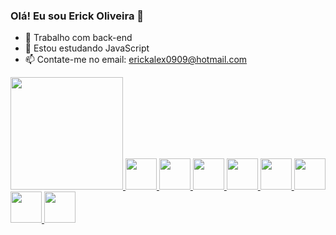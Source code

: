 ### Olá! Eu sou Erick Oliveira 👋

- 🔭 Trabalho com back-end
- 🌱 Estou estudando JavaScript
- 📫 Contate-me no email: erickalex0909@hotmail.com

<div align="left">
<a href="https://github.com/ErickOliveira0909">
<img height="180em" src="https://github-readme-stats.vercel.app/api?username=ErickOliveira0909&show_icons=true&theme=dark&include_all_commits=true&count_private=true"/>

<img height="50em" src="https://cdn.jsdelivr.net/gh/devicons/devicon/icons/python/python-original.svg" />
<img height="50em" src="https://cdn.jsdelivr.net/gh/devicons/devicon/icons/django/django-plain-wordmark.svg" />
<img height="50em" src="https://cdn.jsdelivr.net/gh/devicons/devicon/icons/html5/html5-original.svg" />
<img height="50em" src="https://cdn.jsdelivr.net/gh/devicons/devicon/icons/css3/css3-original.svg" />
<img height="50em" src="https://cdn.jsdelivr.net/gh/devicons/devicon/icons/cplusplus/cplusplus-original.svg" />
<img height="50em" src="https://cdn.jsdelivr.net/gh/devicons/devicon/icons/javascript/javascript-original.svg" />
<img height="50em" src="https://cdn.jsdelivr.net/gh/devicons/devicon/icons/java/java-original.svg" />
<img height="50em" src="https://cdn.jsdelivr.net/gh/devicons/devicon/icons/php/php-plain.svg" />
                    

          

          
          
          
